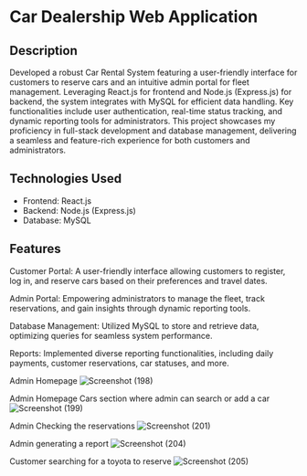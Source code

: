 # Car Dealership Web Application

## Description

Developed a robust Car Rental System featuring a user-friendly interface for customers to reserve cars and an intuitive admin portal for fleet management. Leveraging React.js for frontend and Node.js (Express.js) for backend, the system integrates with MySQL for efficient data handling. Key functionalities include user authentication, real-time status tracking, and dynamic reporting tools for administrators. This project showcases my proficiency in full-stack development and database management, delivering a seamless and feature-rich experience for both customers and administrators.

## Technologies Used

- Frontend: React.js
- Backend: Node.js (Express.js)
- Database: MySQL

## Features

Customer Portal: A user-friendly interface allowing customers to register, log in, and reserve cars based on their preferences and travel dates.

Admin Portal: Empowering administrators to manage the fleet, track reservations, and gain insights through dynamic reporting tools.

Database Management: Utilized MySQL to store and retrieve data, optimizing queries for seamless system performance.

Reports: Implemented diverse reporting functionalities, including daily payments, customer reservations, car statuses, and more.


Admin Homepage
![Screenshot (198)](https://github.com/emadnawarr/CarDealershipSystem/assets/121241478/55b52262-e218-4970-95b4-74533733304b)

Admin Homepage Cars section where admin can search or add a car
![Screenshot (199)](https://github.com/emadnawarr/CarDealershipSystem/assets/121241478/f1840295-885d-413b-b5db-8619b44cd692)

Admin Checking the reservations
![Screenshot (201)](https://github.com/emadnawarr/CarDealershipSystem/assets/121241478/084d31b0-82da-4916-992e-c0000aa2e5c1)

Admin generating a report
![Screenshot (204)](https://github.com/emadnawarr/CarDealershipSystem/assets/121241478/0e4113d2-2f7c-4d21-848b-2d0adec64fee)

Customer searching for a toyota to reserve
![Screenshot (205)](https://github.com/emadnawarr/CarDealershipSystem/assets/121241478/6e4b20e6-56bd-41e5-bd35-a032767a87d4)






